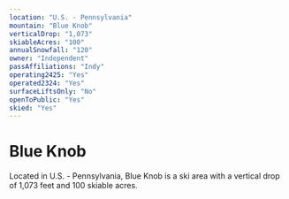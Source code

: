 ```yaml
---
location: "U.S. - Pennsylvania"
mountain: "Blue Knob"
verticalDrop: "1,073"
skiableAcres: "100"
annualSnowfall: "120"
owner: "Independent"
passAffiliations: "Indy"
operating2425: "Yes"
operated2324: "Yes"
surfaceLiftsOnly: "No"
openToPublic: "Yes"
skied: "Yes"
---
```


# Blue Knob

Located in U.S. - Pennsylvania, Blue Knob is a ski area with a vertical drop of 1,073 feet and 100 skiable acres.